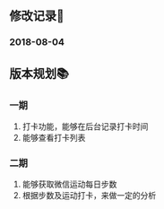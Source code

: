 ## 修改记录📝

### 2018-08-04

## 版本规划📚

### 一期

1. 打卡功能，能够在后台记录打卡时间
2. 能够查看打卡列表

### 二期

1. 能够获取微信运动每日步数
2. 根据步数及运动打卡，来做一定的分析